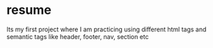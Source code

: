 # resume
Its my first project where I am practicing using different html tags and semantic tags like header, footer, nav, section etc
